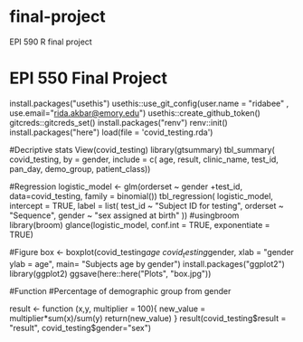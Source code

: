 # final-project
EPI 590 R final project 
# EPI 550 Final Project
install.packages("usethis")
usethis::use_git_config(user.name = "ridabee" , use.email="rida.akbar@emory.edu")
usethis::create_github_token()
gitcreds::gitcreds_set()
												install.packages("renv")
												renv::init()
												install.packages("here")
load(file = 'covid_testing.rda')

#Decriptive stats
View(covid_testing)
library(gtsummary)
tbl_summary(
	covid_testing,
	by = gender,
	include = c( age, result, clinic_name, test_id, pan_day, demo_group, patient_class))

#Regression
logistic_model <- glm(orderset ~ gender +test_id, data=covid_testing, family = binomial())
tbl_regression(
	logistic_model,
	intercept = TRUE,
	label = list(
		test_id ~ "Subject ID for testing",
		orderset ~ "Sequence",
		gender ~ "sex assigned at birth"
	))
#usingbroom
library(broom)
glance(logistic_model, conf.int = TRUE, exponentiate = TRUE)

#Figure
box <- boxplot(covid_testing$age ~ covid_testing$gender,
							 xlab = "gender
							 ylab = age",
							 main= "Subjects age by gender")
install.packages("ggplot2")
library(ggplot2)
ggsave(here::here("Plots", "box.jpg"))

#Function
#Percentage of demographic group from gender

result <- function (x,y, multiplier = 100){
	new_value = multiplier*sum(x)/sum(y)
	return(new_value)
}
result(covid_testing$result = "result", covid_testing$gender="sex")
